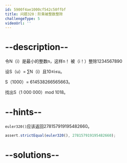 ```yaml
---
id: 5900f4ae1000cf542c50ffbf
title: 问题320：阶乘被整数整除
challengeType: 5
videoUrl: ''
---
```


# --description--

令N（i）是最小的整数n，这样n！ 被（i！）整除1234567890

设S（u）= ∑N（i）且10≤i≤u。

S（1000）= 614538266565663。

找出S（1 000 000）mod 1018。

# --hints--

`euler320()`应该返回278157919195482660。

```js
assert.strictEqual(euler320(), 278157919195482660);
```

# --solutions--

